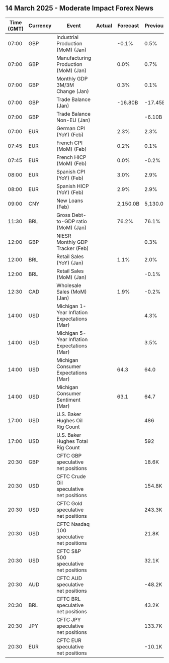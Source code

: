 ## 14 March 2025 - Moderate Impact Forex News

| Time (GMT) | Currency | Event | Actual | Forecast | Previous |
|------|----------|-------|--------|----------|----------|
| 07:00 | GBP | Industrial Production (MoM) (Jan) |  | -0.1% | 0.5% |
| 07:00 | GBP | Manufacturing Production (MoM) (Jan) |  | 0.0% | 0.7% |
| 07:00 | GBP | Monthly GDP 3M/3M Change (Jan) |  | 0.3% | 0.1% |
| 07:00 | GBP | Trade Balance (Jan) |  | -16.80B | -17.45B |
| 07:00 | GBP | Trade Balance Non-EU (Jan) |  |  | -6.10B |
| 07:00 | EUR | German CPI (YoY) (Feb) |  | 2.3% | 2.3% |
| 07:45 | EUR | French CPI (MoM) (Feb) |  | 0.2% | 0.1% |
| 07:45 | EUR | French HICP (MoM) (Feb) |  | 0.0% | -0.2% |
| 08:00 | EUR | Spanish CPI (YoY) (Feb) |  | 3.0% | 2.9% |
| 08:00 | EUR | Spanish HICP (YoY) (Feb) |  | 2.9% | 2.9% |
| 09:00 | CNY | New Loans (Feb) |  | 2,150.0B | 5,130.0B |
| 11:30 | BRL | Gross Debt-to-GDP ratio (MoM) (Jan) |  | 76.2% | 76.1% |
| 12:00 | GBP | NIESR Monthly GDP Tracker (Feb) |  |  | 0.3% |
| 12:00 | BRL | Retail Sales (YoY) (Jan) |  | 1.1% | 2.0% |
| 12:00 | BRL | Retail Sales (MoM) (Jan) |  |  | -0.1% |
| 12:30 | CAD | Wholesale Sales (MoM) (Jan) |  | 1.9% | -0.2% |
| 14:00 | USD | Michigan 1-Year Inflation Expectations (Mar) |  |  | 4.3% |
| 14:00 | USD | Michigan 5-Year Inflation Expectations (Mar) |  |  | 3.5% |
| 14:00 | USD | Michigan Consumer Expectations (Mar) |  | 64.3 | 64.0 |
| 14:00 | USD | Michigan Consumer Sentiment (Mar) |  | 63.1 | 64.7 |
| 17:00 | USD | U.S. Baker Hughes Oil Rig Count |  |  | 486 |
| 17:00 | USD | U.S. Baker Hughes Total Rig Count |  |  | 592 |
| 20:30 | GBP | CFTC GBP speculative net positions |  |  | 18.6K |
| 20:30 | USD | CFTC Crude Oil speculative net positions |  |  | 154.8K |
| 20:30 | USD | CFTC Gold speculative net positions |  |  | 243.3K |
| 20:30 | USD | CFTC Nasdaq 100 speculative net positions |  |  | 21.8K |
| 20:30 | USD | CFTC S&P 500 speculative net positions |  |  | 32.1K |
| 20:30 | AUD | CFTC AUD speculative net positions |  |  | -48.2K |
| 20:30 | BRL | CFTC BRL speculative net positions |  |  | 43.2K |
| 20:30 | JPY | CFTC JPY speculative net positions |  |  | 133.7K |
| 20:30 | EUR | CFTC EUR speculative net positions |  |  | -10.1K |
